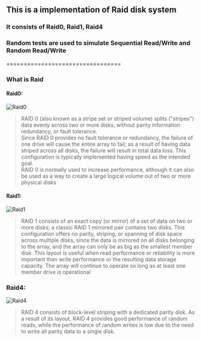 ## This is a implementation of Raid disk system
### It consists of Raid0, Raid1, Raid4 
### Random tests are used to simulate Sequential Read/Write and Random Read/Write
=================================
### What is Raid
#### Raid0:
![Raid0](https://upload.wikimedia.org/wikipedia/commons/thumb/9/9b/RAID_0.svg/150px-RAID_0.svg.png)

> RAID 0 (also known as a stripe set or striped volume) splits ("stripes") data evenly across two or more disks, without parity information redundancy, or fault tolerance.  
> Since RAID 0 provides no fault tolerance or redundancy, the failure of one drive will cause the entire array to fail; as a result of having data striped across all disks, the failure will result in total data loss. This configuration is typically implemented having speed as the intended goal.  
> RAID 0 is normally used to increase performance, although it can also be used as a way to create a large logical volume out of two or more physical disks  

#### Raid1:

![Raid1](https://upload.wikimedia.org/wikipedia/commons/thumb/b/b7/RAID_1.svg/150px-RAID_1.svg.png)
> RAID 1 consists of an exact copy (or mirror) of a set of data on two or more disks; a classic RAID 1 mirrored pair contains two disks. 
> This configuration offers no parity, striping, or spanning of disk space across multiple disks, since the data is mirrored on all disks belonging to the array, and the array can only be as big as the smallest member disk. 
> This layout is useful when read performance or reliability is more important than write performance or the resulting data storage capacity. The array will continue to operate so long as at least one member drive is operational

### Raid4:

![Raid4](https://upload.wikimedia.org/wikipedia/commons/thumb/a/ad/RAID_4.svg/300px-RAID_4.svg.png)
> RAID 4 consists of block-level striping with a dedicated parity disk. As a result of its layout, RAID 4 provides good performance of random reads, while the performance of random writes is low due to the need to write all parity data to a single disk.
